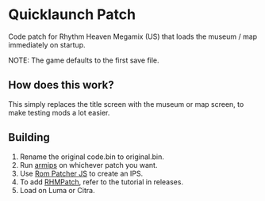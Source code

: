 # Quicklaunch Patch
Code patch for Rhythm Heaven Megamix (US) that loads the museum / map immediately on startup.

NOTE: The game defaults to the first save file.

## How does this work?
This simply replaces the title screen with the museum or map screen, to make testing mods a lot easier.

## Building
1. Rename the original code.bin to original.bin.
2. Run [armips](https://github.com/Kingcom/armips) on whichever patch you want.
3. Use [Rom Patcher JS](https://www.marcrobledo.com/RomPatcher.js/) to create an IPS.
4. To add [RHMPatch](https://github.com/rhmodding/RHMPatch), refer to the tutorial in releases.
5. Load on Luma or Citra.
